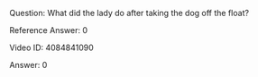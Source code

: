 Question: What did the lady do after taking the dog off the float?

Reference Answer: 0

Video ID: 4084841090

Answer: 0

